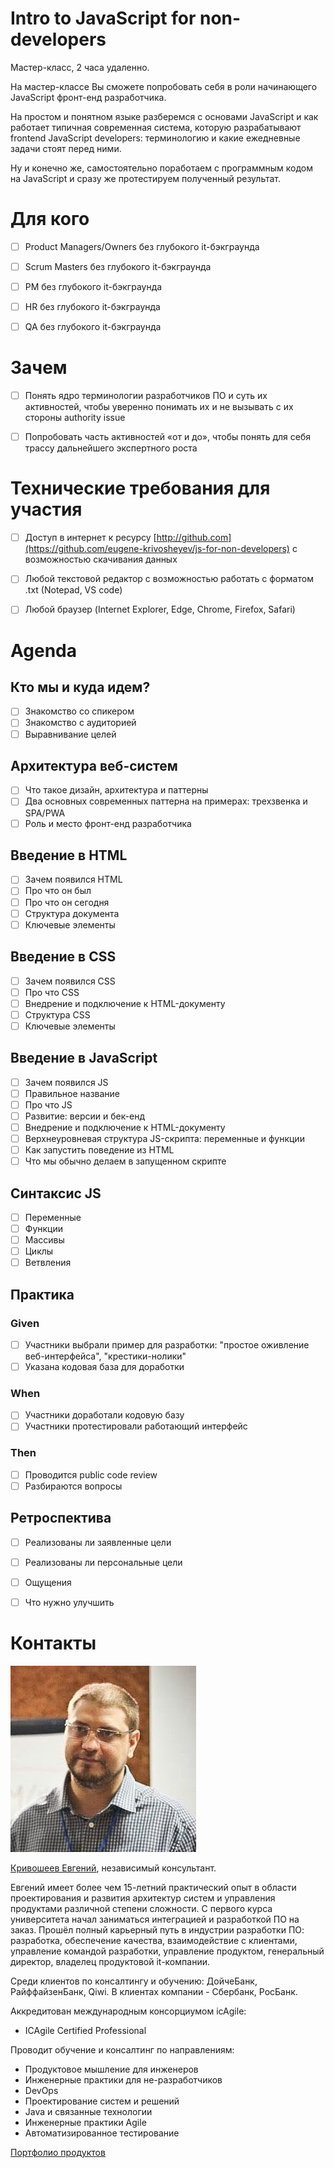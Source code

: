 Intro to JavaScript for non-developers
======================================
Мастер-класс, 2 часа удаленно.

На мастер-классе Вы сможете попробовать себя в роли начинающего JavaScript фронт-енд разработчика. 

На простом и понятном языке разберемся с основами JavaScript и как работает типичная современная система, которую разрабатывают frontend JavaScript developers: терминологию и какие ежедневные задачи стоят перед ними. 

Ну и конечно же, самостоятельно поработаем с программным кодом на JavaScript и сразу же протестируем полученный результат. 


Для кого
========
- [ ] Product Managers/Owners без глубокого it-бэкграунда
- [ ] Scrum Masters без глубокого it-бэкграунда
- [ ] PM без глубокого it-бэкграунда
- [ ] HR без глубокого it-бэкграунда
- [ ] QA без глубокого it-бэкграунда


Зачем
=====
- [ ] Понять ядро терминологии разработчиков ПО и суть их активностей, чтобы уверенно понимать их и не вызывать с их стороны authority issue
- [ ] Попробовать часть активностей «от и до», чтобы понять для себя трассу дальнейшего экспертного роста


Технические требования для участия
==================================
- [ ] Доступ в интернет к ресурсу [http://github.com](https://github.com/eugene-krivosheyev/js-for-non-developers) с возможностью скачивания данных
- [ ] Любой текстовой редактор с возможностью работать с форматом .txt (Notepad, VS code) 
- [ ] Любой браузер (Internet Explorer, Edge, Chrome, Firefox, Safari)


Agenda
======

Кто мы и куда идем?
-------------------
- [ ] Знакомство со спикером
- [ ] Знакомство с аудиторией
- [ ] Выравнивание целей

Архитектура веб-систем
----------------------
- [ ] Что такое дизайн, архитектура и паттерны
- [ ] Два основных современных паттерна на примерах: трехзвенка и SPA/PWA
- [ ] Роль и место фронт-енд разработчика 

Введение в HTML
---------------
- [ ] Зачем появился HTML
- [ ] Про что он был
- [ ] Про что он сегодня
- [ ] Структура документа
- [ ] Ключевые элементы

Введение в CSS
--------------
- [ ] Зачем появился CSS
- [ ] Про что CSS
- [ ] Внедрение и подключение к HTML-документу
- [ ] Структура CSS
- [ ] Ключевые элементы

Введение в JavaScript
---------------------
- [ ] Зачем появился JS
- [ ] Правильное название
- [ ] Про что JS 
- [ ] Развитие: версии и бек-енд
- [ ] Внедрение и подключение к HTML-документу
- [ ] Верхнеуровневая структура JS-скрипта: переменные и функции
- [ ] Как запустить поведение из HTML
- [ ] Что мы обычно делаем в запущенном скрипте

Синтаксис JS
------------
- [ ] Переменные
- [ ] Функции
- [ ] Массивы
- [ ] Циклы
- [ ] Ветвления

Практика
--------
### Given
- [ ] Участники выбрали пример для разработки: "простое оживление веб-интерфейса", "крестики-нолики"
- [ ] Указана кодовая база для доработки
### When 
- [ ] Участники доработали кодовую базу
- [ ] Участники протестировали работающий интерфейс
### Then
- [ ] Проводится public code review
- [ ] Разбираются вопросы 

Ретроспектива
-------------
- [ ] Реализованы ли заявленные цели
- [ ] Реализованы ли персональные цели
- [ ] Ощущения
- [ ] Что нужно улучшить


Контакты
========
![photo](img/photo.jpg) 

[Кривошеев Евгений](http://ekrcv.page.link/qL6j), независимый консультант.

Евгений имеет более чем 15-летний практический опыт в области проектирования и развития архитектур систем и управления продуктами различной степени сложности. С первого курса университета начал заниматься интеграцией и разработкой ПО на заказ. Прошёл полный карьерный путь в индустрии разработки ПО: разработка, обеспечение качества, взаимодействие с клиентами, управление командой разработки, управление продуктом, генеральный директор, владелец продуктовой it-компании.

Среди клиентов по консалтингу и обучению: ДойчеБанк, РайффайзенБанк, Qiwi. В клиентах компании - Сбербанк, РосБанк.

Аккредитован международным консорциумом icAgile:
- ICAgile Certified Professional

Проводит обучение и консалтинг по направлениям:
- Продуктовое мышление для инженеров
- Инженерные практики для не-разработчиков
- DevOps
- Проектирование систем и решений
- Java и связанные технологии 
- Инженерные практики Agile
- Автоматизированное тестирование

[Портфолио продуктов](https://docs.google.com/document/d/1TEV3yMEBCz2m1GTdOoqGlbXDlaEihh4iA3qwlMrZWR4)
